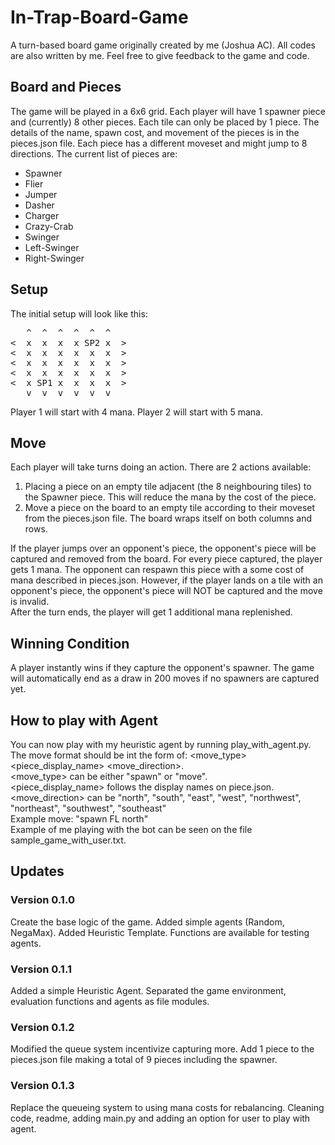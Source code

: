 # In-Trap-Board-Game
A turn-based board game originally created by me (Joshua AC). 
All codes are also written by me.
Feel free to give feedback to the game and code.

## Board and Pieces
The game will be played in a 6x6 grid. 
Each player will have 1 spawner piece and (currently) 8 other pieces.
Each tile can only be placed by 1 piece.
The details of the name, spawn cost, and movement of the pieces is in the pieces.json file.
Each piece has a different moveset and might jump to 8 directions.
The current list of pieces are:
- Spawner
- Flier
- Jumper
- Dasher
- Charger
- Crazy-Crab
- Swinger
- Left-Swinger
- Right-Swinger

## Setup
The initial setup will look like this:
<pre>
   ^  ^  ^  ^  ^  ^
<  x  x  x  x SP2 x  >
<  x  x  x  x  x  x  >
<  x  x  x  x  x  x  >
<  x  x  x  x  x  x  >
<  x SP1 x  x  x  x  >
   v  v  v  v  v  v
</pre>
Player 1 will start with 4 mana.
Player 2 will start with 5 mana.

## Move
Each player will take turns doing an action.
There are 2 actions available:
1. Placing a piece on an empty tile adjacent (the 8 neighbouring tiles) to the Spawner piece. This will reduce the mana by the cost of the piece.  
2. Move a piece on the board to an empty tile according to their moveset from the pieces.json file. The board wraps itself on both columns and rows.  

If the player jumps over an opponent's piece, the opponent's piece will be captured and removed from the board. 
For every piece captured, the player gets 1 mana.
The opponent can respawn this piece with a some cost of mana described in pieces.json.
However, if the player lands on a tile with an opponent's piece, the opponent's piece will NOT be captured and the move is invalid.  
After the turn ends, the player will get 1 additional mana replenished.

## Winning Condition
A player instantly wins if they capture the opponent's spawner. 
The game will automatically end as a draw in 200 moves if no spawners are captured yet.

## How to play with Agent
You can now play with my heuristic agent by running play_with_agent.py.
The move format should be int the form of: <move_type> <piece_display_name> <move_direction>.  
<move_type> can be either "spawn" or "move".  
<piece_display_name> follows the display names on piece.json.  
<move_direction> can be "north", "south", "east", "west", "northwest", "northeast", "southwest", "southeast"  
Example move: "spawn FL north"  
Example of me playing with the bot can be seen on the file sample_game_with_user.txt.  

## Updates
### Version 0.1.0
Create the base logic of the game. 
Added simple agents (Random, NegaMax). 
Added Heuristic Template.
Functions are available for testing agents.

### Version 0.1.1
Added a simple Heuristic Agent.
Separated the game environment, evaluation functions and agents as file modules.

### Version 0.1.2
Modified the queue system incentivize capturing more.
Add 1 piece to the pieces.json file making a total of 9 pieces including the spawner.

### Version 0.1.3
Replace the queueing system to using mana costs for rebalancing.
Cleaning code, readme, adding main.py and adding an option for user to play with agent. 
